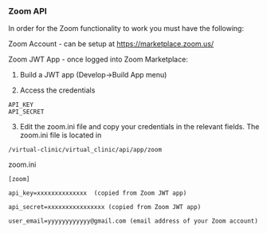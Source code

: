 ### Zoom API

In order for the Zoom functionality to work you must have the following:

Zoom Account - can be setup at https://marketplace.zoom.us/

Zoom JWT App - once logged into Zoom Marketplace:

1. Build a JWT app (Develop->Build App menu)

2. Access the credentials 
```
API_KEY
API_SECRET
```
3. Edit the zoom.ini file and copy your credentials in the relevant fields. The zoom.ini file is located in 
```
/virtual-clinic/virtual_clinic/api/app/zoom
```
zoom.ini
```
[zoom]

api_key=xxxxxxxxxxxxxx  (copied from Zoom JWT app)

api_secret=xxxxxxxxxxxxxxxx (copied from Zoom JWT app)

user_email=yyyyyyyyyyyy@gmail.com (email address of your Zoom account)
```

